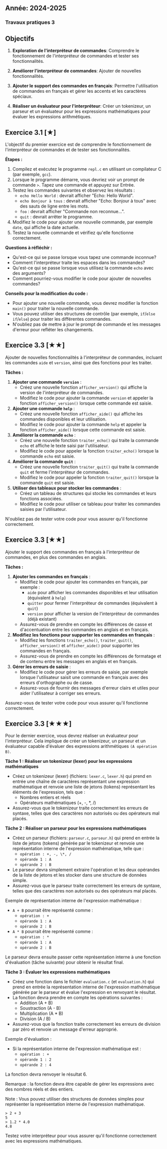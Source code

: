 Année: 2024-2025
----------------

### Travaux pratiques 3

## Objectifs

1. **Exploration de l'interpréteur de commandes**: Comprendre le fonctionnement de l'interpréteur de commandes et tester ses fonctionnalités.

2. **Améliorer l'interpréteur de commandes**: Ajouter de nouvelles fonctionnalités.

3. **Ajouter le support des commandes en français**: Permettre l'utilisation de commandes en français et gérer les accents et les caractères spéciaux.

4. **Réaliser un évaluateur pour l'interpréteur**: Créer un tokenizeur, un parseur et un évaluateur pour les expressions mathématiques pour évaluer les expressions arithmétiques.

## Exercice 3.1 [★]

L'objectif du premier exercice est de comprendre le fonctionnement de l'interpréteur de commandes et de tester ses fonctionnalités.

**Étapes :**

1. Compilez et exécutez le programme `repl.c` en utilisant un compilateur C (par exemple, `gcc`).
2. Lorsque le programme démarre, vous devriez voir un prompt de commande `>`. Tapez une commande et appuyez sur Entrée.
3. Testez les commandes suivantes et observez les résultats :
	* `echo Hello World` : devrait afficher "Echo: Hello World".
	* `echo Bonjour à tous` : devrait afficher "Echo: Bonjour à tous" avec des sauts de ligne entre les mots.
	* `foo` : devrait afficher "Commande non reconnue...".
	* `quit` : devrait arrêter le programme.
4. Modifiez le code pour ajouter une nouvelle commande, par exemple `date`, qui affiche la date actuelle.
5. Testez la nouvelle commande et vérifiez qu'elle fonctionne correctement.

**Questions à réfléchir :**

* Qu'est-ce qui se passe lorsque vous tapez une commande inconnue?
* Comment l'interpréteur traite les espaces dans les commandes?
* Qu'est-ce qui se passe lorsque vous utilisez la commande `echo` avec des arguments?
* Comment pourriez-vous modifier le code pour ajouter de nouvelles commandes?

**Conseils pour la modification du code :**

* Pour ajouter une nouvelle commande, vous devrez modifier la fonction `main()` pour traiter la nouvelle commande.
* Vous pouvez utiliser des structures de contrôle (par exemple, `if`/`else if`/`else`) pour traiter les différentes commandes.
* N'oubliez pas de mettre à jour le prompt de commande et les messages d'erreur pour refléter les changements.

## Exercice 3.3 [★★]

Ajouter de nouvelles fonctionnalités à l'interpréteur de commandes, incluant les commandes `aide` et `version`, ainsi que des fonctions pour les traiter.

**Tâches :**

1. **Ajouter une commande `version`** :
	* Créez une nouvelle fonction `afficher_version()` qui affiche la version de l'interpréteur de commandes.
	* Modifiez le code pour ajouter la commande `version` et appeler la fonction `afficher_version()` lorsque cette commande est saisie.
2. **Ajouter une commande `help`** :
	* Créez une nouvelle fonction `afficher_aide()` qui affiche les commandes disponibles et leur utilisation.
	* Modifiez le code pour ajouter la commande `help` et appeler la fonction `afficher_aide()` lorsque cette commande est saisie.
3. **Améliorer la commande `echo`** :
	* Créez une nouvelle fonction `traiter_echo()` qui traite la commande `echo` et affiche le texte saisi par l'utilisateur.
	* Modifiez le code pour appeler la fonction `traiter_echo()` lorsque la commande `echo` est saisie.
4. **Améliorer la commande `quit`** :
	* Créez une nouvelle fonction `traiter_quit()` qui traite la commande `quit` et ferme l'interpréteur de commandes.
	* Modifiez le code pour appeler la fonction `traiter_quit()` lorsque la commande `quit` est saisie.
5. **Utiliser des tableaux pour stocker les commandes** :
	* Créez un tableau de structures qui stocke les commandes et leurs fonctions associées.
	* Modifiez le code pour utiliser ce tableau pour traiter les commandes saisies par l'utilisateur.

N'oubliez pas de tester votre code pour vous assurer qu'il fonctionne correctement.

## Exercice 3.3 [★★]

Ajouter le support des commandes en français à l'interpréteur de commandes, en plus des commandes en anglais.

**Tâches :**

1. **Ajouter les commandes en français** :
	* Modifiez le code pour ajouter les commandes en français, par exemple :
		+ `aide` pour afficher les commandes disponibles et leur utilisation (équivalent à `help`)
		+ `quitter` pour fermer l'interpréteur de commandes (équivalent à `quit`)
		+ `version` pour afficher la version de l'interpréteur de commandes (déjà existant)
	* Assurez-vous de prendre en compte les différences de casse et d'accentuation entre les commandes en anglais et en français.
2. **Modifiez les fonctions pour supporter les commandes en français** :
	* Modifiez les fonctions `traiter_echo()`, `traiter_quit()`, `afficher_version()` et `afficher_aide()` pour supporter les commandes en français.
	* Assurez-vous de prendre en compte les différences de formatage et de contenu entre les messages en anglais et en français.
3. **Gérer les erreurs de saisie** :
	* Modifiez le code pour gérer les erreurs de saisie, par exemple lorsque l'utilisateur saisit une commande en français avec des erreurs d'orthographe ou de casse.
	* Assurez-vous de fournir des messages d'erreur clairs et utiles pour aider l'utilisateur à corriger ses erreurs.

Assurez-vous de tester votre code pour vous assurer qu'il fonctionne correctement.

## Exercice 3.3 [★★★]

Pour le dernier exercice, vous devrez réaliser un évaluateur pour l'interpréteur. Cela implique de créer un tokenizeur, un parseur et un évaluateur capable d'évaluer des expressions arithmétiques `(A opération B)`.

**Tâche 1 : Réaliser un tokenizeur (lexer) pour les expressions mathématiques**

*   Créez un tokenizeur (lexer) (fichiers: `lexer.c`, `lexer.h`) qui prend en entrée une chaîne de caractères représentant une expression mathématique et renvoie une liste de jetons (tokens) représentant les éléments de l'expression, tels que :
    *   Nombres entiers et réels
    *   Opérateurs mathématiques (+, -, \*, /)
*   Assurez-vous que le tokenizeur traite correctement les erreurs de syntaxe, telles que des caractères non autorisés ou des opérateurs mal placés.

**Tâche 2 : Réaliser un parseur pour les expressions mathématiques**

*   Créez un parseur (fichiers: `parseur.c`, `parseur.h`) qui prend en entrée la liste de jetons (tokens) générée par le tokenizeur et renvoie une représentation interne de l'expression mathématique, telle que :
    *   `opération : +, -, \*, /`
    *   `opérande 1 : A`
    *   `opérande 2 : B`
*   Le parseur devra simplement extraire l'opération et les deux opérandes de la liste de jetons et les stocker dans une structure de données simple.
*   Assurez-vous que le parseur traite correctement les erreurs de syntaxe, telles que des caractères non autorisés ou des opérateurs mal placés.

Exemple de représentation interne de l'expression mathématique :

*   `A + B` pourrait être représenté comme :
    *   `opération : +`
    *   `opérande 1 : A`
    *   `opérande 2 : B`
*   `A * B` pourrait être représenté comme :
    *   `opération : *`
    *   `opérande 1 : A`
    *   `opérande 2 : B`

Le parseur devra ensuite passer cette représentation interne à une fonction d'évaluation (tâche suivante) pour obtenir le résultat final.

**Tâche 3 : Évaluer les expressions mathématiques**

*   Créez une fonction dans le fichier `evaluation.c` (et `evaluation.h`) qui prend en entrée la représentation interne de l'expression mathématique générée par le parseur et évalue l'expression en renvoyant le résultat.
*   La fonction devra prendre en compte les opérations suivantes :
    *   Addition (A + B)
    *   Soustraction (A - B)
    *   Multiplication (A \* B)
    *   Division (A / B)
*   Assurez-vous que la fonction traite correctement les erreurs de division par zéro et renvoie un message d'erreur approprié.

Exemple d'évaluation :

*   Si la représentation interne de l'expression mathématique est :
    *   `opération : +`
    *   `opérande 1 : 2`
    *   `opérande 2 : 4`

La fonction devra renvoyer le résultat 6.

Remarque : la fonction devra être capable de gérer les expressions avec des nombres réels et des entiers.

Note : Vous pouvez utiliser des structures de données simples pour représenter la représentation interne de l'expression mathématique.

```
> 2 + 3
5
> 1.2 * 4.0
4.8
```

Testez votre interpréteur pour vous assurer qu'il fonctionne correctement avec les expressions mathématiques.
